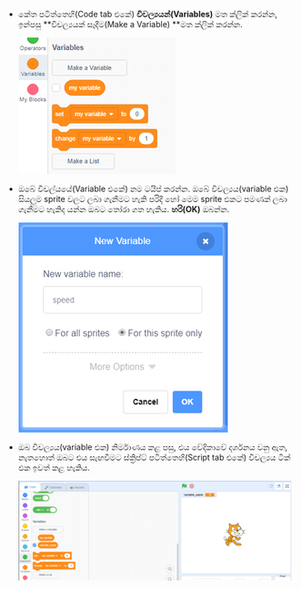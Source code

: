 + කේත පටිත්තෙහි(Code tab එකේ) **විචල්‍යයන්(Variables)** මත ක්ලික් කරන්න, ඉන්පසු **විචල්‍යයක් සෑදීම(Make a Variable) **මත ක්ලික් කරන්න.
    
    ![විචල්ය කට්ටි(variable blocks)](images/data-blocks.png)

+ ඔබේ විචල්යයේ(Variable එකේ) නම ටයිප් කරන්න. ඔබේ විචල්‍යය(variable එක) සියලුම sprite වලට ලබා ගැනීමට හැකි පරිදි හෝ මෙම sprite එකට පමණක් ලබා ගැනීමට හැකිද යන්න ඔබට තෝරා ගත හැකිය. **හරි(OK)** ඔබන්න.
    
    ![විචල්යයක් සාදන්න](images/create-variable.png)

+ ඔබ විචල්‍යය(variable එක) නිර්මාණය කළ පසු, එය වේදිකාවේ දර්ශනය වනු ඇත, නැතහොත් ඔබට එය සැඟවීමට ස්ක්‍රිප්ට් පටිත්තෙහි(Script tab එකේ) විචල්‍යය ටික් එක ඉවත් කළ හැකිය.
    
    ![වේදිකාව මත විචල්‍යය(variable)](images/variable-show.png)